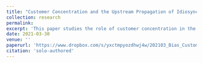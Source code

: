 ```yaml
---
title: "Customer Concentration and the Upstream Propagation of Idiosyncratic Shocks: Evidence from Labor Strikes"
collection: research
permalink: 
excerpt: 'This paper studies the role of customer concentration in the upstream propagation of idiosyncratic firm-level shocks. I utilize major labor strikes as idiosyncratic disruptions of large firms with multiple suppliers. I find that strike-hit customers impose a substantial output loss on their suppliers. The negative effect increases with suppliers' \textit{direct} dependence on disrupted customers. Moreover, suppliers' output loss is amplified by additional \textit{indirect} links that exist if suppliers sell products to other companies whose business also depends on the large disrupted customer. Overall, these results show that customer concentration increases the vulnerability of production networks to idiosyncratic firm-level shocks.'
date: 2021-03-30
venue: ''
paperurl: 'https://www.dropbox.com/s/yxctmpyozdhwj4w/202103_Bias_Customer_Concentration_Upstream_Propagation_of_Shocks.pdf?dl=0'
citation: 'solo-authored'
---
```

